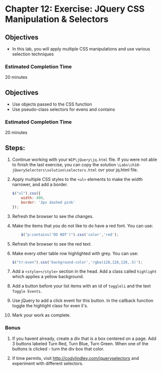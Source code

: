 # Chapter 12: Exercise: JQuery CSS Manipulation & Selectors
## Objectives
* In this lab, you will apply multiple CSS manipulations
and use various selection techniques

### Estimated Completion Time 
20 minutes
## Objectives
* Use objects passed to the CSS function
* Use pseudo-class selectors for evens and contains

### Estimated Completion Time 
20 minutes

## Steps:

1. Continue working with your `WIP\jQuery\jq.html` file. If you were not able to finish the last exercise, you can copy the solution `\Labs\ch10-jQuerySelectors\solution\selectors.html` ovr your jq.html file. 

1. Apply multiple CSS styles to the `<ul>` elements to make the width narrower, and add a border.

	```javascript
	$("ul").css({
		width: 400,
		border: '2px dashed pink'
	});
	```
1. Refresh the browser to see the changes.

1. Make the items that you do not like to do have a red font.  You can use:
	``` javascript
		$("p:contains('DO NOT')").css('color','red');
	```
1. Refresh the browser to see the red text.

1. Make every other table row highlighted with grey. You can use:
	``` javascript
	$("tr:even").css('background-color','rgba(128,128,128,.5)');
	```



1. Add a `<style></style>` section in the head. Add a class called `highlight` which applies a yellow background.

1. Add a button before your list items with an id of `toggleli` and the text  `Toggle Events`. 

1. Use jQuery to add a click event for this button. In the callback function toggle the highlight class for even li's. 

1. Mark your work as complete.

### Bonus

1. If you havent already, create a div that is a box centered on a page. Add 3 buttons labeled Turn Red, Turn Blue, Turn Green. When one of the buttons is clicked - turn the div box that color. 

1. If time permits, visit http://codylindley.com/jqueryselectors  and experiment with different selectors.
